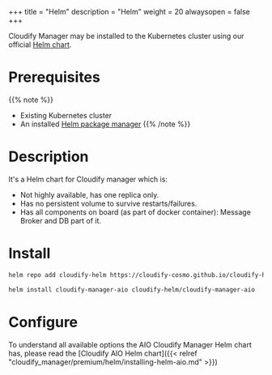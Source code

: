+++
title = "Helm"
description = "Helm"
weight = 20
alwaysopen = false
+++

Cloudify Manager may be installed to the Kubernetes cluster using our official [Helm chart](https://github.com/cloudify-cosmo/cloudify-helm).

# Prerequisites 

{{% note %}}
* Existing Kubernetes cluster
* An installed [Helm package manager](https://helm.sh/)
{{% /note %}}

# Description

It's a Helm chart for Cloudify manager which is:

* Not highly available, has one replica only.
* Has no persistent volume to survive restarts/failures.
* Has all components on board (as part of docker container): Message Broker and DB part of it.

# Install

```bash
helm repo add cloudify-helm https://cloudify-cosmo.github.io/cloudify-helm

helm install cloudify-manager-aio cloudify-helm/cloudify-manager-aio
```

# Configure

To understand all available options the AIO Cloudify Manager Helm chart has, please read the [Cloudify AIO Helm chart]({{< relref "cloudify_manager/premium/helm/installing-helm-aio.md" >}})

